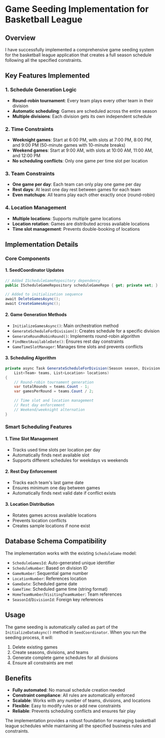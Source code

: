 # Game Seeding Implementation for Basketball League

## Overview
I have successfully implemented a comprehensive game seeding system for the basketball league application that creates a full season schedule following all the specified constraints.

## Key Features Implemented

### 1. Schedule Generation Logic
- **Round-robin tournament**: Every team plays every other team in their division
- **Automatic scheduling**: Games are scheduled across the entire season
- **Multiple divisions**: Each division gets its own independent schedule

### 2. Time Constraints
- **Weeknight games**: Start at 6:00 PM, with slots at 7:00 PM, 8:00 PM, and 9:00 PM (50-minute games with 10-minute breaks)
- **Weekend games**: Start at 9:00 AM, with slots at 10:00 AM, 11:00 AM, and 12:00 PM
- **No scheduling conflicts**: Only one game per time slot per location

### 3. Team Constraints
- **One game per day**: Each team can only play one game per day
- **Rest days**: At least one day rest between games for each team
- **Even matchups**: All teams play each other exactly once (round-robin)

### 4. Location Management
- **Multiple locations**: Supports multiple game locations
- **Location rotation**: Games are distributed across available locations
- **Time slot management**: Prevents double-booking of locations

## Implementation Details

### Core Components

#### 1. SeedCoordinator Updates
```csharp
// Added IScheduleGameRepository dependency
public IScheduleGameRepository scheduleGameRepo { get; private set; }

// Added to initialization sequence
await DeleteGamesAsync();
await CreateGamesAsync();
```

#### 2. Game Generation Methods
- `InitializeGamesAsync()`: Main orchestration method
- `GenerateScheduleForDivision()`: Creates schedule for a specific division
- `GenerateRoundRobinRound()`: Implements round-robin algorithm
- `FindNextAvailableDate()`: Ensures rest day constraints
- `GameTimeSlotManager`: Manages time slots and prevents conflicts

#### 3. Scheduling Algorithm
```csharp
private async Task GenerateScheduleForDivision(Season season, Division division, 
    List<Team> teams, List<Location> locations)
{
    // Round-robin tournament generation
    var totalRounds = teams.Count - 1;
    var gamesPerRound = teams.Count / 2;
    
    // Time slot and location management
    // Rest day enforcement
    // Weekend/weeknight alternation
}
```

### Smart Scheduling Features

#### 1. Time Slot Management
- Tracks used time slots per location per day
- Automatically finds next available slot
- Supports different schedules for weekdays vs weekends

#### 2. Rest Day Enforcement
- Tracks each team's last game date
- Ensures minimum one day between games
- Automatically finds next valid date if conflict exists

#### 3. Location Distribution
- Rotates games across available locations
- Prevents location conflicts
- Creates sample locations if none exist

## Database Schema Compatibility
The implementation works with the existing `ScheduleGame` model:
- `ScheduleGamesId`: Auto-generated unique identifier
- `ScheduleNumber`: Based on division ID
- `GameNumber`: Sequential game number
- `LocationNumber`: References location
- `GameDate`: Scheduled game date
- `GameTime`: Scheduled game time (string format)
- `HomeTeamNumber`/`VisitingTeamNumber`: Team references
- `SeasonId`/`DivisionId`: Foreign key references

## Usage
The game seeding is automatically called as part of the `InitializeDataAsync()` method in `SeedCoordinator`. When you run the seeding process, it will:

1. Delete existing games
2. Create seasons, divisions, and teams
3. Generate complete game schedules for all divisions
4. Ensure all constraints are met

## Benefits
- **Fully automated**: No manual schedule creation needed
- **Constraint compliance**: All rules are automatically enforced
- **Scalable**: Works with any number of teams, divisions, and locations
- **Flexible**: Easy to modify rules or add new constraints
- **Reliable**: Prevents scheduling conflicts and ensures fair play

The implementation provides a robust foundation for managing basketball league schedules while maintaining all the specified business rules and constraints.
